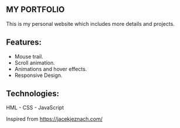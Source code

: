 ## MY PORTFOLIO
This is my personal website which includes more details and projects.

## Features:
- Mouse trail.
- Scroll animation.
- Animations and hover effects.
- Responsive Design.

## Technologies:
HML - CSS - JavaScript


Inspired from https://jacekjeznach.com/
